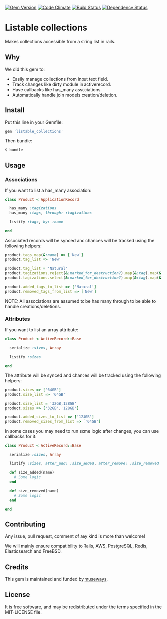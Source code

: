 [![Gem Version](https://badge.fury.io/rb/listable_collections.svg)](http://badge.fury.io/rb/listable_collections)
[![Code Climate](https://codeclimate.com/github/museways/listable_collections/badges/gpa.svg)](https://codeclimate.com/github/museways/listable_collections)
[![Build Status](https://travis-ci.org/museways/listable_collections.svg)](https://travis-ci.org/museways/listable_collections)
[![Dependency Status](https://gemnasium.com/museways/listable_collections.svg)](https://gemnasium.com/museways/listable_collections)

# Listable collections

Makes collections accessible from a string list in rails.

## Why

We did this gem to:

- Easily manage collections from input text field.
- Track changes like dirty module in activerecord.
- Have callbacks like has_many associations.
- Automatically handle join models creation/deletion.

## Install

Put this line in your Gemfile:
```ruby
gem 'listable_collections'
```

Then bundle:
```
$ bundle
```

## Usage

### Associations

If you want to list a has_many association:
```ruby
class Product < ApplicationRecord

  has_many :tagizations
  has_many :tags, through: :tagizations

  listify :tags, by: :name

end
```

Associated records will be synced and chances will be tracked using the following helpers:
```ruby
product.tags.map(&:name) => ['New']
product.tag_list => 'New'

product.tag_list = 'Natural'
product.tagizations.reject(&:marked_for_destruction?).map(&:tag).map(&:name) => ['Natural']
product.tagizations.select(&:marked_for_destruction?).map(&:tag).map(&:name) => ['New']

product.added_tags_to_list => ['Natural']
product.removed_tags_from_list => ['New']
```

NOTE: All associations are assumed to be has many through to be able to handle creations/deletions.

### Attributes

If you want to list an array attribute:
```ruby
class Product < ActiveRecord::Base

  serialize :sizes, Array

  listify :sizes

end
```

The attribute will be synced and chances will be tracked using the following helpers:
```ruby
product.sizes => ['64GB']
product.size_list => '64GB'

product.size_list = '32GB,128GB'
product.sizes => ['32GB','128GB']

product.added_sizes_to_list => ['128GB']
product.removed_sizes_from_list => ['64GB']
```

In some cases you may need to run some logic after changes, you can use callbacks for it:
```ruby
class Product < ActiveRecord::Base

  serialize :sizes, Array

  listify :sizes, after_add: :size_added, after_remove: :size_removed

  def size_added(name)
    # Some logic
  end

  def size_removed(name)
    # Some logic
  end

end
```

## Contributing

Any issue, pull request, comment of any kind is more than welcome!

We will mainly ensure compatibility to Rails, AWS, PostgreSQL, Redis, Elasticsearch and FreeBSD. 

## Credits

This gem is maintained and funded by [museways](https://github.com/museways).

## License

It is free software, and may be redistributed under the terms specified in the MIT-LICENSE file.
